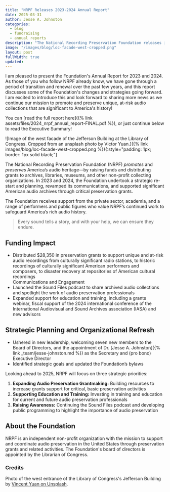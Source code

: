 ```yaml
---
title: "NRPF Releases 2023-2024 Annual Report"
date: 2025-03-31
author: Jesse A. Johnston
categories: 
  - blog
  - fundraising
  - annual reports
description: "The National Recording Preservation Foundation releases its annual report for 2024."
image: "/images/blog/loc-facade-west-cropped.png"
layout: post
fullWidth: true
updated: 
---
```


I am pleased to present the Foundation's Annual Report for 2023 and 2024. As those of you who follow NRPF already know, we have gone through a period of transition and renewal over the past few years, and this report discusses some of the Foundation's changes and strategies going forward. I am excited to introduce this and look forward to sharing more news as we continue our mission to promote and preserve unique, at-risk audio collections that are significant to America's history!

You can [read the full report here]({% link assets/files/2024_nrpf_annual_report-FINAL.pdf %}), or just continue below to read the Executive Summary!

![Image of the west facade of the Jefferson Building at the Library of Congress. Cropped from an unsplash photo by Victor Yuan.]({% link images/blog/loc-facade-west-cropped.png %}){:style="padding: 1px; border: 1px solid black;"}

The National Recording Preservation Foundation (NRPF) _promotes_ and _preserves_ America’s audio heritage—by raising funds and distributing grants to archives, libraries, museums, and other non-profit collecting organizations. In 2023 and 2024, the Foundation undertook a strategic re-start and planning, revamped its communications, and supported significant American audio archives through critical preservation grants.

The Foundation receives support from the private sector, academia, and a range of performers and public figures who value NRPF’s continued work to safeguard America’s rich audio history.

> Every sound tells a story, and with your help, we can ensure they endure.

## Funding Impact

* Distributed $28,350 in preservation grants to support unique and at-risk audio recordings from culturally significant radio stations, to historic recordings of culturally significant American performers and composers, to disaster recovery at repositories of American cultural recordings  
Communications and Engagement
* Launched the Sound Files podcast to share archived audio collections and spotlight the work of audio preservation professionals
* Expanded support for education and training, including a grants webinar, fiscal support of the 2024 international conference of the International Audiovisual and Sound Archives association (IASA) and new advisors

## Strategic Planning and Organizational Refresh

* Ushered in new leadership, welcoming seven new members to the Board of Directors, and the appointment of Dr. [Jesse A. Johnston]({% link _team/jesse-johnston.md %}) as the Secretary and (pro bono) Executive Director
* Identified strategic goals and updated the Foundation’s bylaws

Looking ahead to 2025, NRPF will focus on three strategic priorities:

1. **Expanding Audio Preservation Grantmaking:** Building resources to increase grants support for critical, basic preservation activities
2. **Supporting Education and Training:** Investing in training and education for current and future audio preservation professionals
3. **Raising Awareness:** Continuing the Sound Files podcast and developing public programming to highlight the importance of audio preservation

## About the Foundation

NRPF is an independent non-profit organization with the mission to support and coordinate audio preservation in the United States through preservation grants and related activities. The Foundation's board of directors is appointed by the Librarian of Congress.

### Credits

Photo of the west entrance of the Library of Congress's Jefferson Building by [Vincent Yuan on Unsplash](https://unsplash.com/photos/a-large-building-with-steps-leading-up-to-it-rdyr9wCOqTM).
